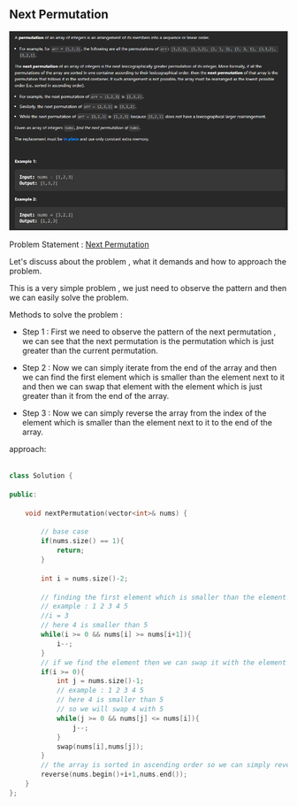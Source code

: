 ## Next Permutation

![Alt text](image-2.png)

Problem Statement : [Next Permutation](https://leetcode.com/problems/next-permutation/)


Let's discuss about the problem ,  what it demands and how to approach the problem.

This is a very simple problem , we just need to observe the pattern and then we can easily solve the problem.

Methods to solve the problem :

* Step 1 :  First we need to observe the pattern of the next permutation , we can see that the next permutation is the permutation which is just greater than the current permutation.

* Step 2 :  Now we can simply iterate from the end of the array and then we can find the first element which is smaller than the element next to it and then we can swap that element with the element which is just greater than it from the end of the array.

* Step 3 :  Now we can simply reverse the array from the index of the element which is smaller than the element next to it to the end of the array.

approach:

```cpp

class Solution {

public:

    void nextPermutation(vector<int>& nums) {

        // base case
        if(nums.size() == 1){
            return;
        }

        int i = nums.size()-2;
       
        // finding the first element which is smaller than the element next to it
        // example : 1 2 3 4 5 
        //i = 3
        // here 4 is smaller than 5
        while(i >= 0 && nums[i] >= nums[i+1]){
            i--;
        }
        // if we find the element then we can swap it with the element which is just greater than it from the end of the array
        if(i >= 0){
            int j = nums.size()-1;
            // example : 1 2 3 4 5
            // here 4 is smaller than 5
            // so we will swap 4 with 5
            while(j >= 0 && nums[j] <= nums[i]){
                j--;
            }
            swap(nums[i],nums[j]);
        }
        // the array is sorted in ascending order so we can simply reverse the array from the index of the element next to i to the end of the array  
        reverse(nums.begin()+i+1,nums.end());
    }
};

```

